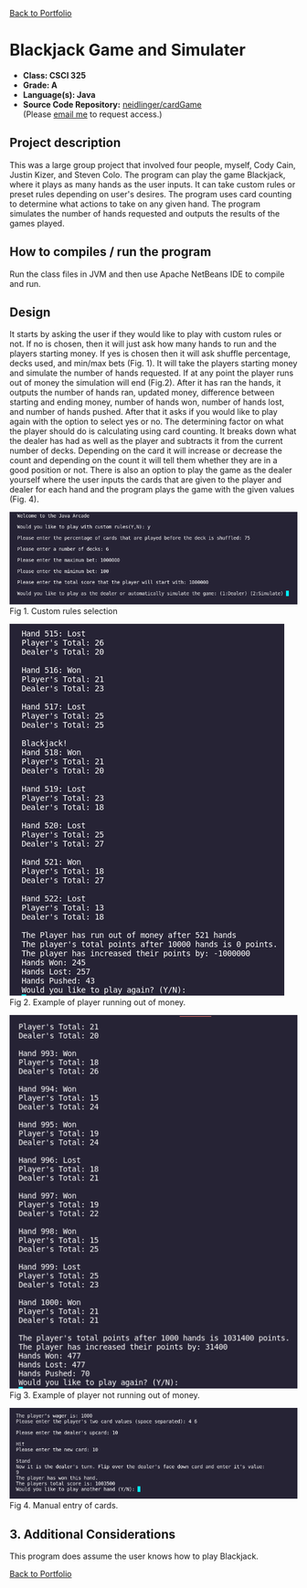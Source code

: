 [Back to Portfolio](./)

Blackjack Game and Simulater
===============

-   **Class: CSCI 325** 
-   **Grade: A**
-   **Language(s): Java**
-   **Source Code Repository:** [neidlinger/cardGame](https://github.com/neidlinger/cardGame/tree/SPR)  
    (Please [email me](mailto:lgneidlinger@csustudent.net?subject=GitHub%20Access) to request access.)

## Project description

This was a large group project that involved four people, myself, Cody Cain, Justin Kizer, and Steven Colo. The program can play the game Blackjack, where it plays as many hands as the user inputs. It can take custom rules or preset rules depending on user's desires. The program uses card counting to determine what actions to take on any given hand. The program simulates the number of hands requested and outputs the results of the games played.

## How to compiles / run the program

Run the class files in JVM and then use Apache NetBeans IDE to compile and run. 

## Design

 It starts by asking the user if they would like to play with custom rules or not. If no is chosen, then it will just ask how many hands to run and the players starting money. If yes is chosen then it will ask shuffle percentage, decks used, and min/max bets (Fig. 1). It will take the players starting money and simulate the number of hands requested. If at any point the player runs out of money the simulation will end (Fig.2). After it has ran the hands, it outputs the number of hands ran, updated money, difference between starting and ending money, number of hands won, number of hands lost, and number of hands pushed. After that it asks if you would like to play again with the option to select yes or no. The determining factor on what the player should do is calculating using card counting. It breaks down what the dealer has had as well as the player and subtracts it from the current number of decks. Depending on the card it will increase or decrease the count and depending on the count it will tell them whether they are in a good position or not. There is also an option to play the game as the dealer yourself where the user inputs the cards that are given to the player and dealer for each hand and the program plays the game with the given values (Fig. 4). 

![screenshot](images/cardGame/1.png)
Fig 1. Custom rules selection

![screenshot](images/cardGame/2.png)
Fig 2. Example of player running out of money.

![screenshot](images/cardGame/3.png)
Fig 3. Example of player not running out of money.

![screenshot](images/cardGame/5.png)
Fig 4. Manual entry of cards.

## 3. Additional Considerations

This program does assume the user knows how to play Blackjack.

[Back to Portfolio](./)